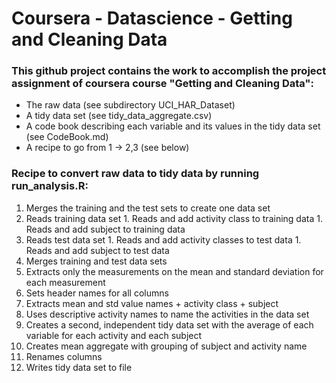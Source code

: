 # Coursera - Datascience - Getting and Cleaning Data 

### This github project contains the work to accomplish the project assignment of coursera course "Getting and Cleaning Data":

* The raw data (see subdirectory UCI_HAR_Dataset)
* A tidy data set (see tidy_data_aggregate.csv)
* A code book describing each variable and its values in the tidy data set (see CodeBook.md)
* A recipe to go from 1 -> 2,3 (see below)

### Recipe to convert raw data to tidy data by running run_analysis.R:

1. Merges the training and the test sets to create one data set
  1. Reads training data set
    1. Reads and add activity class to training data
    1. Reads and add subject to training data
  1. Reads test data set
    1. Reads and add activity classes to test data
    1. Reads and add subject to test data
  1. Merges training and test data sets
1. Extracts only the measurements on the mean and standard deviation for each measurement
  1. Sets header names for all columns
  1. Extracts mean and std value names + activity class + subject
1. Uses descriptive activity names to name the activities in the data set
1. Creates a second, independent tidy data set with the average of each variable for each activity and each subject
  1. Creates mean aggregate with grouping of subject and activity name
  1. Renames columns
  1. Writes tidy data set to file

